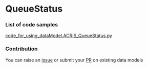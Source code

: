 # QueueStatus

### List of code samples 

<!-- 50-List of code -->

<!-- [code entry](link) -->
[code_for_using_dataModel.ACRIS_QueueStatus.py](https://github.com/smart-data-models/dataModel.ACRIS/blob/master/QueueStatus/code/code_for_using_dataModel.ACRIS_QueueStatus.py)


<!-- /50-List of code -->

### Contribution
You can raise an [issue](https://github.com/smart-data-models/dataModel.ACRIS/issues) or submit your [PR](https://github.com/smart-data-models/dataModel.ACRIS/pulls) on existing data models
